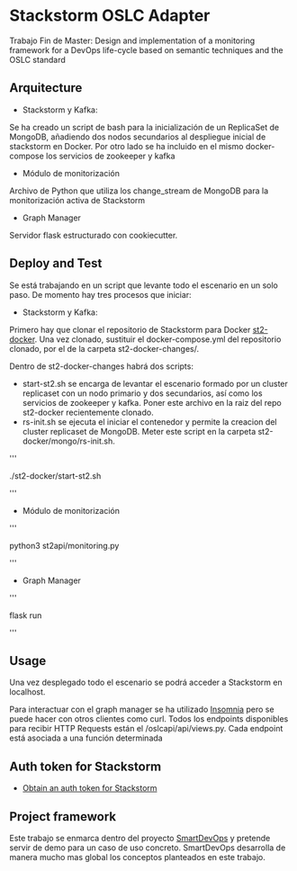 # Stackstorm OSLC Adapter

Trabajo Fin de Master: Design and implementation of a monitoring framework for a DevOps life-cycle based on semantic techniques and the OSLC standard

## Arquitecture


- Stackstorm y Kafka:

Se ha creado un script de bash para la inicialización de un ReplicaSet de MongoDB, añadiendo dos nodos secundarios al despliegue inicial de stackstorm en Docker. Por otro lado se ha incluido en el mismo docker-compose los servicios de zookeeper y kafka

- Módulo de monitorización

Archivo de Python que utiliza los change_stream de MongoDB para la monitorización activa de Stackstorm

- Graph Manager

Servidor flask estructurado con cookiecutter.

## Deploy and Test

Se está trabajando en un script que levante todo el escenario en un solo paso. De momento hay tres procesos que iniciar:

- Stackstorm y Kafka:

Primero hay que clonar el repositorio de Stackstorm para Docker [st2-docker](https://github.com/StackStorm/st2-docker). Una vez clonado, sustituir el docker-compose.yml del repositorio clonado, por el de la carpeta st2-docker-changes/.

Dentro de st2-docker-changes habrá dos scripts:

- start-st2.sh se encarga de levantar el escenario formado por un cluster replicaset con un nodo primario y dos secundarios, así como los servicios de zookeeper y kafka. Poner este archivo en la raiz del repo st2-docker recientemente clonado.
- rs-init.sh se ejecuta el iniciar el contenedor y permite la creacion del cluster replicaset de MongoDB. Meter este script en la carpeta st2-docker/mongo/rs-init.sh.


'''

./st2-docker/start-st2.sh

'''

- Módulo de monitorización

'''

python3 st2api/monitoring.py

'''

- Graph Manager

'''

flask run

'''

## Usage

Una vez desplegado todo el escenario se podrá acceder a Stackstorm en localhost.

Para interactuar con el graph manager se ha utilizado [Insomnia](https://insomnia.rest/) pero se puede hacer con otros clientes como curl. Todos los endpoints disponibles para recibir HTTP Requests están el /oslcapi/api/views.py. 
Cada endpoint está asociada a una función determinada

## Auth token for Stackstorm

- [Obtain an auth token for Stackstorm](https://docs.stackstorm.com/authentication.html)



## Project framework

Este trabajo se enmarca dentro del proyecto [SmartDevOps](https://smartdevops.gsi.upm.es) y pretende servir de demo para un caso de uso concreto. SmartDevOps desarrolla de manera mucho mas global los conceptos planteados en este trabajo.